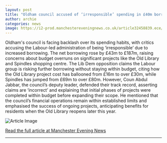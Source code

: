 ```yaml
---
layout: post
title: "Oldham council accused of ‘irresponsible’ spending in £40m borrowing hike"
author: archie
categories: news
image: https://i2-prod.manchestereveningnews.co.uk/article32458839.ece/ALTERNATES/s1200/0_JS357194205.jpg
---
```

Oldham's council is facing backlash over its spending habits, with critics accusing the Labour-led administration of being ‘irresponsible’ due to increased borrowing. The net borrowing rose by £43m to £187m, raising concerns about budget overruns on significant projects like the Old Library and Spindles shopping centre. The Lib Dem opposition claims the Labour group is risking further borrowing without staying within budget, citing how the Old Library project cost has ballooned from £16m to over £30m, while Spindles has jumped from £69m to over £80m. However, Coun Abdul Jabbar, the council’s deputy leader, defended their track record, asserting claims are ‘incorrect’ and explaining that initial phases of projects were completed within budget before expanding their scope. He mentioned that the council’s financial operations remain within established limits and emphasised the success of ongoing projects, anticipating benefits for residents when the Old Library reopens later this year.

![Article Image](https://i2-prod.manchestereveningnews.co.uk/article32458839.ece/ALTERNATES/s1200/0_JS357194205.jpg)

[Read the full article at Manchester Evening News](https://www.manchestereveningnews.co.uk/news/greater-manchester-news/oldham-council-accused-irresponsible-spending-32458820)

---
